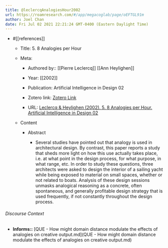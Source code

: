 ```yaml
---
title: @leclercqAnalogiesHour2002
url: https://roamresearch.com/#/app/megacoglab/page/oEFTGL91m
author: Joel Chan
date: Fri Jul 02 2021 22:21:24 GMT-0400 (Eastern Daylight Time)
---
```


- #[[references]]

    - Title: 5. 8 Analogies per Hour

    - Meta:

        - Authored by:: [[Pierre Leclercq]] [[Ann Heylighen]]

        - Year: [[2002]]

        - Publication: Artificial Intelligence in Design 02

        - Zotero link: [Zotero Link](zotero://select/items/1_FNUR86NA)

        - URL: [Leclercq & Heylighen (2002). 5. 8 Analogies per Hour. Artificial Intelligence in Design 02](https://link.springer.com/chapter/10.1007/978-94-017-0795-4_14)

    - Content

        - Abstract

            - Several studies have pointed out that analogy is used in architectural design. By contrast, this paper reports a study that sheds more light on how this use actually takes place, i.e. at what point in the design process, for what purpose, in what range, etc. In order to study these questions, three architects were asked to design the interior of a sailing yacht while being exposed to material on small spaces, whether or not related to boats. Analysis of these design sessions unmasks analogical reasoning as a concrete, often spontaneous, and generally profitable design strategy that is used frequently, if not constantly throughout the design process.

###### Discourse Context

- **Informs::** [QUE - How might domain distance modulate the effects of analogies on creative output.md](QUE - How might domain distance modulate the effects of analogies on creative output.md)

